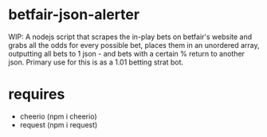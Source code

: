 # betfair-json-alerter
WIP: A nodejs script that scrapes the in-play bets on betfair's website and grabs all the odds for every possible bet, places them in an unordered array, outputting all bets to 1 json - and bets with a certain % return to another json. Primary use for this is as a 1.01 betting strat bot.

# requires
- cheerio (npm i cheerio)
- request (npm i request)
